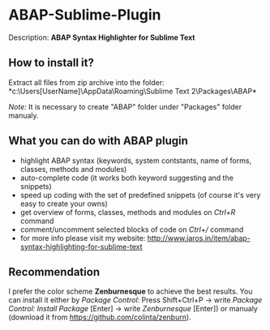 ABAP-Sublime-Plugin
===================

Description: **ABAP Syntax Highlighter for Sublime Text**

How to install it?
------------------
Extract all files from zip archive into the folder: *c:\Users\[UserName]\AppData\Roaming\Sublime Text 2\Packages\ABAP\*

*Note:* It is necessary to create "ABAP" folder under "Packages" folder manualy.

What you can do with ABAP plugin
--------------------------------
 - highlight ABAP syntax (keywords, system contstants, name of forms, classes, methods and modules)
 - auto-complete code (it works both keyword suggesting and the snippets)
 - speed up coding with the set of predefined snippets (of course it's very easy to create your owns)
 - get overview of forms, classes, methods and modules on *Ctrl+R* command
 - comment/uncomment selected blocks of code on *Ctrl+/* command
 - for more info please visit my website: http://www.jaros.in/item/abap-syntax-highlighting-for-sublime-text

Recommendation
--------------
I prefer the color scheme **Zenburnesque** to achieve the best results. 
You can install it either by *Package Control*: Press Shift+Ctrl+P -> write *Package Control: Install Package* [Enter] -> write *Zenburnesque* [Enter]) 
or manualy (download it from https://github.com/colinta/zenburn).
